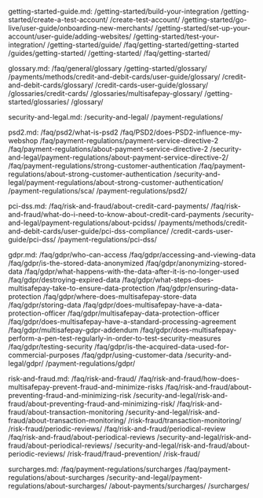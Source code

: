 getting-started-guide.md:
/getting-started/build-your-integration
/getting-started/create-a-test-account/
/create-test-account/
/getting-started/go-live/user-guide/onboarding-new-merchants/
/getting-started/set-up-your-account/user-guide/adding-websites/
/getting-started/test-your-integration/
/getting-started/guide/
/faq/getting-started/getting-started
/guides/getting-started/
/getting-started/
/faq/getting-started/

glossary.md:
/faq/general/glossary
/getting-started/glossary/
/payments/methods/credit-and-debit-cards/user-guide/glossary/
/credit-and-debit-cards/glossary/
/credit-cards-user-guide/glossary/
/glossaries/credit-cards/
/glossaries/multisafepay-glossary/
/getting-started/glossaries/
/glossary/

security-and-legal.md:
/security-and-legal/
/payment-regulations/

psd2.md:
/faq/psd2/what-is-psd2
/faq/PSD2/does-PSD2-influence-my-webshop
/faq/payment-regulations/payment-service-directive-2
/faq/payment-regulations/about-payment-service-directive-2
/security-and-legal/payment-regulations/about-payment-service-directive-2/
/faq/payment-regulations/strong-customer-authentication
/faq/payment-regulations/about-strong-customer-authentication
/security-and-legal/payment-regulations/about-strong-customer-authentication/
/payment-regulations/sca/
/payment-regulations/psd2/

pci-dss.md:
/faq/risk-and-fraud/about-credit-card-payments/
/faq/risk-and-fraud/what-do-i-need-to-know-about-credit-card-payments
/security-and-legal/payment-regulations/about-pcidss/
/payments/methods/credit-and-debit-cards/user-guide/pci-dss-compliance/
/credit-cards-user-guide/pci-dss/
/payment-regulations/pci-dss/

gdpr.md:
/faq/gdpr/who-can-access
/faq/gdpr/accessing-and-viewing-data
/faq/gdpr/is-the-stored-data-anonymized
/faq/gdpr/anonymizing-stored-data
/faq/gdpr/what-happens-with-the-data-after-it-is-no-longer-used
/faq/gdpr/destroying-expired-data
/faq/gdpr/what-steps-does-multisafepay-take-to-ensure-data-protection
/faq/gdpr/ensuring-data-protection
/faq/gdpr/where-does-multisafepay-store-data
/faq/gdpr/storing-data
/faq/gdpr/does-multisafepay-have-a-data-protection-officer
/faq/gdpr/multisafepay-data-protection-officer
/faq/gdpr/does-multisafepay-have-a-standard-processing-agreement
/faq/gdpr/multisafepay-gdpr-addendum
/faq/gdpr/does-multisafepay-perform-a-pen-test-regularly-in-order-to-test-security-measures
/faq/gdpr/testing-security
/faq/gdpr/is-the-acquired-data-used-for-commercial-purposes
/faq/gdpr/using-customer-data
/security-and-legal/gdpr/
/payment-regulations/gdpr/

risk-and-fraud.md:
/faq/risk-and-fraud/
/faq/risk-and-fraud/how-does-multisafepay-prevent-fraud-and-minimize-risks
/faq/risk-and-fraud/about-preventing-fraud-and-minimizing-risk
/security-and-legal/risk-and-fraud/about-preventing-fraud-and-minimizing-risk/
/faq/risk-and-fraud/about-transaction-monitoring
/security-and-legal/risk-and-fraud/about-transaction-monitoring/
/risk-fraud/transaction-monitoring/
/risk-fraud/periodic-reviews/
/faq/risk-and-fraud/periodical-review
/faq/risk-and-fraud/about-periodical-reviews
/security-and-legal/risk-and-fraud/about-periodical-reviews/
/security-and-legal/risk-and-fraud/about-periodic-reviews/
/risk-fraud/fraud-prevention/
/risk-fraud/

surcharges.md:
/faq/payment-regulations/surcharges
/faq/payment-regulations/about-surcharges
/security-and-legal/payment-regulations/about-surcharges/
/about-payments/surcharges/
/surcharges/
